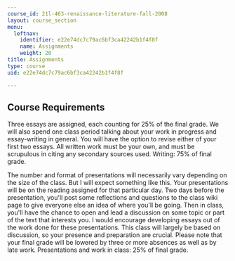 ```yaml
---
course_id: 21l-463-renaissance-literature-fall-2008
layout: course_section
menu:
  leftnav:
    identifier: e22e74dc7c79ac6bf3ca42242b1f4f8f
    name: Assignments
    weight: 20
title: Assignments
type: course
uid: e22e74dc7c79ac6bf3ca42242b1f4f8f

---
```


Course Requirements
-------------------

Three essays are assigned, each counting for 25% of the final grade. We will also spend one class period talking about your work in progress and essay-writing in general. You will have the option to revise either of your first two essays. All written work must be your own, and must be scrupulous in citing any secondary sources used. Writing: 75% of final grade.

The number and format of presentations will necessarily vary depending on the size of the class. But I will expect something like this. Your presentations will be on the reading assigned for that particular day. Two days before the presentation, you'll post some reflections and questions to the class wiki page to give everyone else an idea of where you'll be going. Then in class, you'll have the chance to open and lead a discussion on some topic or part of the text that interests you. I would encourage developing essays out of the work done for these presentations. This class will largely be based on discussion, so your presence and preparation are crucial. Please note that your final grade will be lowered by three or more absences as well as by late work. Presentations and work in class: 25% of final grade.